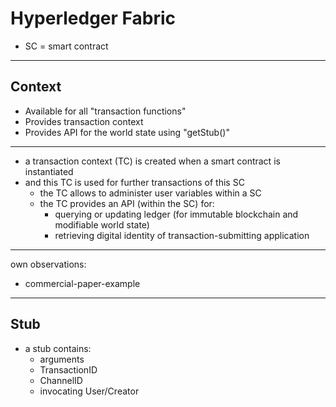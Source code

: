 # Hyperledger Fabric

- SC = smart contract

---

## Context

- Available for all "transaction functions"
- Provides transaction context
- Provides API for the world state using "getStub()"

---

- a transaction context (TC) is created when a smart contract is instantiated
- and this TC is used for further transactions of this SC
	- the TC allows to administer user variables within a SC
	- the TC provides an API (within the SC) for:
		- querying or updating ledger (for immutable blockchain and modifiable world state)
		- retrieving digital identity of transaction-submitting application

---

own observations:

- commercial-paper-example


---
## Stub

- a stub contains:
    - arguments
    - TransactionID
    - ChannelID
    - invocating User/Creator

